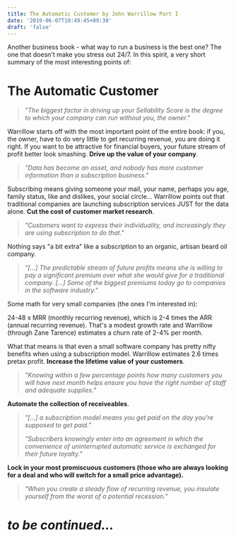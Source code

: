 ```yaml
---
title: The Automatic Customer by John Warrillow Part I
date: '2019-06-07T10:49:45+09:30'
draft: 'false'
---
```

Another business book - what way to run a business is the best one? The one that doesn't make you stress out 24/7. In this spirit, a very short summary of the most interesting points of:

# The Automatic Customer

> _"The biggest factor in driving up your Sellability Score is the degree to which your company can run without you, the owner."_

Warrillow starts off with the most important point of the entire book: if you, the owner, have to do very little to get recurring revenue, you are doing it right. If you want to be attractive for financial buyers, your future stream of profit better look smashing. **Drive up the value of your company**.

> _"Data has become an asset, and nobody has more customer information than a subscription business."_

Subscribing means giving someone your mail, your name, perhaps you age, family status, like and dislikes, your social circle... Warrillow points out that traditional companies are launching subscription services JUST for the data alone. **Cut the cost of customer market research**.

> _"Customers want to express their individuality, and increasingly they are using subscription to do that."_

Nothing says "a bit extra" like a subscription to an organic, artisan beard oil company.

> _"\[...] The predictable stream of future profits means she is willing to pay a significant premium over what she would give for a traditional company. \[...] Some of the biggest premiums today go to companies in the software industry."_

Some math for very small companies (the ones I'm interested in):

24-48 x MRR (monthly recurring revenue), which is 2-4 times the ARR (annual recurring revenue). That's a modest growth rate and Warrillow (through Zane Tarence) estimates a churn rate of 2-4% per month.

What that means is that even a small software company has pretty nifty benefits when using a subscription model. Warrillow estimates 2.6 times pretax profit. **Increase the lifetime value of your customers**.

> _"Knowing within a few percentage points how many customers you will have next month helps ensure you have the right number of staff and adequate supplies."_

**Automate the collection of receiveables**.

> _"\[...] a subscription model means you get paid on the day you're supposed to get paid."_
>
> _"Subscribers knowingly enter into an agreement in which the convenience of uninterrupted automatic service is exchanged for their future loyalty."_

**Lock in your most promiscuous customers (those who are always looking for a deal and who will switch for a small price advantage).**

> _"When you create a steady flow of recurring revenue, you insulate yourself from the worst of a potential recession."_

# _to be continued..._

>
